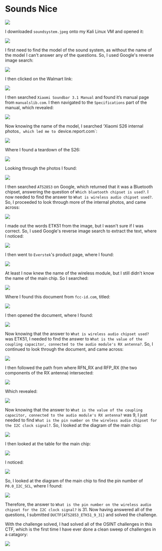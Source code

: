 # Sounds Nice

![](../images/sounds-nice-part-1.png)

I downloaded `soundsystem.jpeg` onto my Kali Linux VM and opened it:

![](../images/sounds-nice-part-2.png)

I first need to find the model of the sound system, as without the name of the model I can't answer any of the questions. So, I used Google's reverse image search:

![](../images/sounds-nice-part-3.png)

I then clicked on the Walmart link:

![](../images/sounds-nice-part-4.png)

I then searched `Xiaomi Soundbar 3.1 Manual` and found it’s manual page from `manualslib.com`. I then navigated to the `Specifications` part of the manual, which revealed:

![](../images/sounds-nice-part-5.png)

Now knowing the name of the model, I searched ‘Xiaomi S26 internal photos`, which led me to `device.report.com`:

![](../images/sounds-nice-part-6.png)

Where I found a teardown of the S26:

![](../images/sounds-nice-part-7.png)

Looking through the photos I found:

![](../images/sounds-nice-part-8.png)

I then searched `ATS2853` on Google, which returned that it was a Bluetooth chipset, answering the question of `Which bluetooth chipset is used?`. I now needed to find the answer to `What is wireless audio chipset used?`. So, I proceeded to look through more of the internal photos, and came across:

![](../images/sounds-nice-part-9.png)

I made out the words ETK51 from the image, but I wasn't sure if I was correct. So, I used Google's reverse image search to extract the text, where I noticed:

![](../images/sounds-nice-part-10.png)

I then went to `Everstek`'s product page, where I found:

![](../images/sounds-nice-part-11.png)

At least I now knew the name of the wireless module, but I still didn't know the name of the main chip. So I searched:

![](../images/sounds-nice-part-12.png)

Where I found this document from `fcc-id.com`, titled:

![](../images/sounds-nice-part-13.png)

I then opened the document, where I found:

![](../images/sounds-nice-part-15.png)

Now knowing that the answer to `What is wireless audio chipset used?` was ETK51, I needed to find the answer to `What is the value of the coupling capacitor, connected to the audio module's RX antenna?`. So, I continued to look through the document, and came across:

 ![](../images/sounds-nice-part-16.png)

 I then followed the path from where RFN_RX and RFP_RX (the two components of the RX antenna) intersected:

 ![](../images/sounds-nice-part-17.png)

 Which revealed:

 ![](../images/sounds-nice-part-18.png)

Now knowing that the answer to `What is the value of the coupling capacitor, connected to the audio module's RX antenna?` was 9, I just needed to find `What is the pin number on the wireless audio chipset for the I2C clock signal?`. So, I looked at the diagram of the main chip:

![](../images/sounds-nice-part-19.png)

I then looked at the table for the main chip:

![](../images/sounds-nice-part-20.png)

I noticed:

![](../images/sounds-nice-part-21.png)

So, I looked at the diagram of the main chip to find the pin number of `P0.0_I2C_SCL`, where I found:

![](../images/sounds-nice-part-22.png)

Therefore, the answer to `What is the pin number on the wireless audio chipset for the I2C clock signal?` is 31. Now having answered all of the questions, I submitted `DUCTF{ATS2853_ETK51_9_31}` and solved the challenge.

With the challenge solved, I had solved all of the OSINT challenges in this CTF, which is the first time I have ever done a clean sweep of challenges in a catagory:

![](../images/sounds-nice-part-23.png)
 



